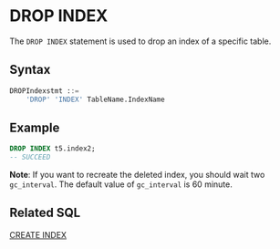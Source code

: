 # DROP INDEX
The `DROP INDEX` statement is used to drop an index of a specific table.

## Syntax

```sql
DROPIndexstmt ::=
    'DROP' 'INDEX' TableName.IndexName
```




## **Example**
```SQL
DROP INDEX t5.index2;
-- SUCCEED
```

**Note**: If you want to recreate the deleted index, you should wait two `gc_interval`. The default value of `gc_interval` is 60 minute.

## Related SQL

[CREATE INDEX](./CREATE_INDEX_STATEMENT.md)